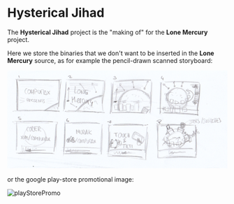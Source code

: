 # Hysterical Jihad

The **Hysterical Jihad** project is the "making of" for the **Lone Mercury** project.

Here we store the binaries that we don't want to be inserted in the **Lone Mercury** source, as for example the pencil-drawn scanned storyboard:

![storyboard](storyboard.png)

or the google play-store promotional image:

![playStorePromo](master/playStore/highlight1024x500.png)
